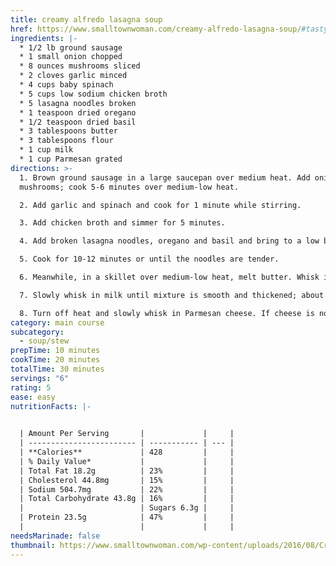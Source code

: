 ```yaml
---
title: creamy alfredo lasagna soup
href: https://www.smalltownwoman.com/creamy-alfredo-lasagna-soup/#tasty-recipes-21005-jump-target
ingredients: |-
  * 1/2 lb ground sausage
  * 1 small onion chopped
  * 8 ounces mushrooms sliced
  * 2 cloves garlic minced
  * 4 cups baby spinach
  * 5 cups low sodium chicken broth
  * 5 lasagna noodles broken
  * 1 teaspoon dried oregano
  * 1/2 teaspoon dried basil
  * 3 tablespoons butter
  * 3 tablespoons flour
  * 1 cup milk
  * 1 cup Parmesan grated
directions: >-
  1. Brown ground sausage in a large saucepan over medium heat. Add onion and
  mushrooms; cook 5-6 minutes over medium-low heat.

  2. Add garlic and spinach and cook for 1 minute while stirring.

  3. Add chicken broth and simmer for 5 minutes.

  4. Add broken lasagna noodles, oregano and basil and bring to a low boil.

  5. Cook for 10-12 minutes or until the noodles are tender.

  6. Meanwhile, in a skillet over medium-low heat, melt butter. Whisk in flour and continue cooking for 1 minute; whisking constantly. The butter/flour mixture should be bubbling.

  7. Slowly whisk in milk until mixture is smooth and thickened; about 3-5 minutes.

  8. Turn off heat and slowly whisk in Parmesan cheese. If cheese is not melting place over very low heat and whisk constantly. When Parmesan is fully melted and mixture is creamy, slowly add to soup mixture whisking in.
category: main course
subcategory:
  - soup/stew
prepTime: 10 minutes
cookTime: 20 minutes
totalTime: 30 minutes
servings: "6"
rating: 5
ease: easy
nutritionFacts: |-
  

  | Amount Per Serving       |             |     |
  | ------------------------ | ----------- | --- |
  | **Calories**             | 428         |     |
  | % Daily Value*           |             |     |
  | Total Fat 18.2g          | 23%         |     |
  | Cholesterol 44.8mg       | 15%         |     |
  | Sodium 504.7mg           | 22%         |     |
  | Total Carbohydrate 43.8g | 16%         |     |
  |                          | Sugars 6.3g |     |
  | Protein 23.5g            | 47%         |     |
  |                          |             |     |
needsMarinade: false
thumbnail: https://www.smalltownwoman.com/wp-content/uploads/2016/08/Creamy-Alfredo-Lasagna-Soup.jpg
---
```

